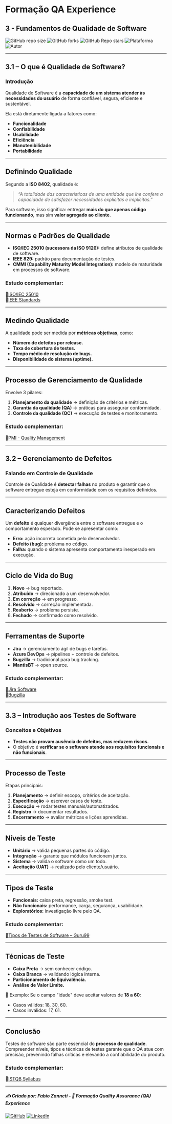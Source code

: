# Formação QA Experience

## 3 - Fundamentos de Qualidade de Software

![GitHub repo size](https://img.shields.io/github/repo-size/fzanneti/fundamentals-of-software-quality-and-development-DIO)
![GitHub forks](https://img.shields.io/github/forks/fzanneti/fundamentals-of-software-quality-and-development-DIO?style=social)
![GitHub Repo stars](https://img.shields.io/github/stars/fzanneti/fundamentals-of-software-quality-and-development-DIO?style=social)
![Plataforma](https://img.shields.io/badge/Powered%20by-DIO.io-red?logo=data:image/svg+xml;base64,PHN2ZyBmaWxsPSIjZmZmIiB2aWV3Qm94PSIwIDAgMzIgMzIiIHhtbG5zPSJodHRwOi8vd3d3LnczLm9yZy8yMDAwL3N2ZyI+PHBhdGggZD0iTTYuNzEgMy4yNWMtMi44OCAxLjQxLTUuMDcgNC4yMy01LjA3IDcuNzYgMCAzLjU4IDIuMjggNi43IDUuMzMgOC4xNSAxLjgzLS42MiAyLjQtMi4yNiAyLjQtMy44MSAwLS4yMy0uMDItLjQ1LS4wNS0uNjZBLjQ0LjQ0IDAgMDExMC4xIDExYy4yNC0uNzUuMTEtMS41My0uMy0yLjIyQzguOTIgNy45NiA3LjMzIDcuNSA1Ljc0IDcuNjZhNS41NSA1LjU1IDAgM)
![Autor](https://img.shields.io/badge/Autor-fzanneti-blue?style=flat-square&logo=github)

---

## 3.1 – O que é Qualidade de Software?

### Introdução

Qualidade de Software é a **capacidade de um sistema atender às necessidades do usuário** de forma confiável, segura, eficiente e sustentável.

Ela está diretamente ligada a fatores como:

* **Funcionalidade**
* **Confiabilidade**
* **Usabilidade**
* **Eficiência**
* **Manutenibilidade**
* **Portabilidade**

---

## Definindo Qualidade

Segundo a **ISO 8402**, qualidade é:

> *“A totalidade das características de uma entidade que lhe confere a capacidade de satisfazer necessidades explícitas e implícitas.”*

Para software, isso significa: entregar **mais do que apenas código funcionando**, mas sim **valor agregado ao cliente**.

---

## Normas e Padrões de Qualidade

* **ISO/IEC 25010 (sucessora da ISO 9126):** define atributos de qualidade de software.
* **IEEE 829:** padrão para documentação de testes.
* **CMMI (Capability Maturity Model Integration):** modelo de maturidade em processos de software.

### Estudo complementar:

🔗[ISO/IEC 25010](https://iso25000.com/index.php/en/iso-25000-standards/iso-25010)      
🔗[IEEE Standards](https://standards.ieee.org/)

---

## Medindo Qualidade

A qualidade pode ser medida por **métricas objetivas**, como:

* **Número de defeitos por release.**
* **Taxa de cobertura de testes.**
* **Tempo médio de resolução de bugs.**
* **Disponibilidade do sistema (uptime).**

---

## Processo de Gerenciamento de Qualidade

Envolve 3 pilares:

1. **Planejamento da qualidade** → definição de critérios e métricas.
2. **Garantia da qualidade (QA)** → práticas para assegurar conformidade.
3. **Controle da qualidade (QC)** → execução de testes e monitoramento.

### Estudo complementar:

🔗[PMI - Quality Management](https://www.pmi.org/learning/library/project-quality-management-8321)

---

## 3.2 – Gerenciamento de Defeitos

### Falando em Controle de Qualidade

Controle de Qualidade é **detectar falhas** no produto e garantir que o software entregue esteja em conformidade com os requisitos definidos.

---

## Caracterizando Defeitos

Um **defeito** é qualquer divergência entre o software entregue e o comportamento esperado.
Pode se apresentar como:

* **Erro:** ação incorreta cometida pelo desenvolvedor.
* **Defeito (bug):** problema no código.
* **Falha:** quando o sistema apresenta comportamento inesperado em execução.

---

## Ciclo de Vida do Bug

1. **Novo** → bug reportado.
2. **Atribuído** → direcionado a um desenvolvedor.
3. **Em correção** → em progresso.
4. **Resolvido** → correção implementada.
5. **Reaberto** → problema persiste.
6. **Fechado** → confirmado como resolvido.

---

## Ferramentas de Suporte

* **Jira** → gerenciamento ágil de bugs e tarefas.
* **Azure DevOps** → pipelines + controle de defeitos.
* **Bugzilla** → tradicional para bug tracking.
* **MantisBT** → open source.

### Estudo complementar:

🔗[Jira Software](https://www.atlassian.com/software/jira)      
🔗[Bugzilla](https://www.bugzilla.org/)

---

## 3.3 – Introdução aos Testes de Software

### Conceitos e Objetivos

* **Testes não provam ausência de defeitos, mas reduzem riscos.**
* O objetivo é **verificar se o software atende aos requisitos funcionais e não funcionais**.

---

## Processo de Teste

Etapas principais:

1. **Planejamento** → definir escopo, critérios de aceitação.
2. **Especificação** → escrever casos de teste.
3. **Execução** → rodar testes manuais/automatizados.
4. **Registro** → documentar resultados.
5. **Encerramento** → avaliar métricas e lições aprendidas.

---

## Níveis de Teste

* **Unitário** → valida pequenas partes do código.
* **Integração** → garante que módulos funcionem juntos.
* **Sistema** → valida o software como um todo.
* **Aceitação (UAT)** → realizado pelo cliente/usuário.

---

## Tipos de Teste

* **Funcionais:** caixa preta, regressão, smoke test.
* **Não funcionais:** performance, carga, segurança, usabilidade.
* **Exploratórios:** investigação livre pelo QA.

### Estudo complementar:

🔗[Tipos de Testes de Software – Guru99](https://www.guru99.com/types-of-software-testing.html)

---

## Técnicas de Teste

* **Caixa Preta** → sem conhecer código.
* **Caixa Branca** → validando lógica interna.
* **Particionamento de Equivalência.**
* **Análise de Valor Limite.**

📌 Exemplo:
Se o campo "idade" deve aceitar valores de **18 a 60**:

* Casos válidos: 18, 30, 60.
* Casos inválidos: 17, 61.

---

## Conclusão

Testes de software são parte essencial do **processo de qualidade**.
Compreender níveis, tipos e técnicas de testes garante que o QA atue com precisão, prevenindo falhas críticas e elevando a confiabilidade do produto.

### Estudo complementar:

🔗[ISTQB Syllabus](https://www.istqb.org/certifications/certified-tester-foundation-level)

---

##### ✍️ Criado por: Fabio Zanneti - 🎯 Formação Quality Assurance (QA) Experience
[![GitHub](https://img.shields.io/badge/GitHub-fzanneti-181717?style=flat&logo=github)](https://github.com/fzanneti)
[![LinkedIn](https://img.shields.io/badge/LinkedIn-fzanneti-0A66C2?style=flat&logo=linkedin&logoColor=white)](https://linkedin.com/in/fzanneti)
